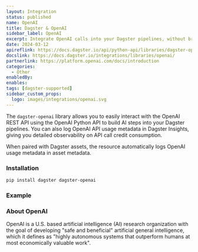 ```yaml
---
layout: Integration
status: published
name: OpenAI
title: Dagster & OpenAI
sidebar_label: OpenAI
excerpt: Integrate OpenAI calls into your Dagster pipelines, without breaking the bank.
date: 2024-03-12
apireflink: https://docs.dagster.io/api/python-api/libraries/dagster-openai
docslink: https://docs.dagster.io/integrations/libraries/openai/
partnerlink: https://platform.openai.com/docs/introduction
categories:
  - Other
enabledBy:
enables:
tags: [dagster-supported]
sidebar_custom_props: 
  logo: images/integrations/openai.svg
---
```


The `dagster-openai` library allows you to easily interact with the OpenAI REST API using the OpenAI Python API to build AI steps into your Dagster pipelines. You can also log OpenAI API usage metadata in Dagster Insights, giving you detailed observability on API call credit consumption.

When paired with Dagster assets, the resource automatically logs OpenAI usage metadata in asset metadata.

### Installation

```bash
pip install dagster dagster-openai
```

### Example

<CodeExample path="docs_snippets/docs_snippets/integrations/openai.py" language="python" />

### About OpenAI

OpenAI is a U.S. based artificial intelligence (AI) research organization with the goal of developing "safe and beneficial" artificial general intelligence, which it defines as "highly autonomous systems that outperform humans at most economically valuable work".
